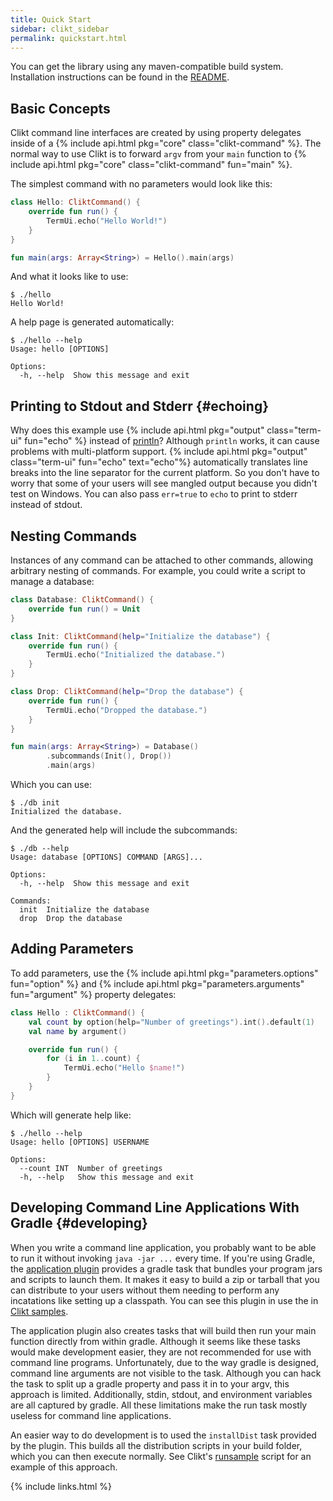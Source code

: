 ```yaml
---
title: Quick Start
sidebar: clikt_sidebar
permalink: quickstart.html
---
```


You can get the library using any maven-compatible build system.
Installation instructions can be found in the [README](https://github.com/ajalt/clikt).

## Basic Concepts

Clikt command line interfaces are created by using property delegates
inside of a {% include api.html pkg="core" class="clikt-command" %}. The normal way to use Clikt is to forward
`argv` from your `main` function to {% include api.html pkg="core" class="clikt-command" fun="main" %}.

The simplest command with no parameters would look like this:

```kotlin
class Hello: CliktCommand() {
    override fun run() {
        TermUi.echo("Hello World!")
    }
}

fun main(args: Array<String>) = Hello().main(args)
```

And what it looks like to use:

```
$ ./hello
Hello World!
```

A help page is generated automatically:

```
$ ./hello --help
Usage: hello [OPTIONS]

Options:
  -h, --help  Show this message and exit
```

## Printing to Stdout and Stderr {#echoing}

Why does this example use {% include api.html pkg="output"
class="term-ui" fun="echo" %} instead of
[println](https://kotlinlang.org/api/latest/jvm/stdlib/kotlin.io/println.html)?
Although `println` works, it can cause problems with multi-platform
support. {% include api.html pkg="output" class="term-ui" fun="echo"
text="echo"%} automatically translates line breaks into the line
separator for the current platform. So you don't have to worry that some
of your users will see mangled output because you didn't test on
Windows. You can also pass `err=true` to `echo` to print to stderr
instead of stdout.

## Nesting Commands

Instances of any command can be attached to other commands, allowing
arbitrary nesting of commands. For example, you could write a script to
manage a database:

```kotlin
class Database: CliktCommand() {
    override fun run() = Unit
}

class Init: CliktCommand(help="Initialize the database") {
    override fun run() {
        TermUi.echo("Initialized the database.")
    }
}

class Drop: CliktCommand(help="Drop the database") {
    override fun run() {
        TermUi.echo("Dropped the database.")
    }
}

fun main(args: Array<String>) = Database()
        .subcommands(Init(), Drop())
        .main(args)
```

Which you can use:

```
$ ./db init
Initialized the database.
```

And the generated help will include the subcommands:

```
$ ./db --help
Usage: database [OPTIONS] COMMAND [ARGS]...

Options:
  -h, --help  Show this message and exit

Commands:
  init  Initialize the database
  drop  Drop the database
```


## Adding Parameters

To add parameters, use the {% include api.html pkg="parameters.options" fun="option" %} and {% include api.html pkg="parameters.arguments" fun="argument" %} property delegates:

```kotlin
class Hello : CliktCommand() {
    val count by option(help="Number of greetings").int().default(1)
    val name by argument()

    override fun run() {
        for (i in 1..count) {
            TermUi.echo("Hello $name!")
        }
    }
}
```

Which will generate help like:

```
$ ./hello --help
Usage: hello [OPTIONS] USERNAME

Options:
  --count INT  Number of greetings
  -h, --help   Show this message and exit
```

## Developing Command Line Applications With Gradle {#developing}

When you write a command line application, you probably want to be able
to run it without invoking `java -jar ...` every time. If you're using
Gradle, the [application
plugin](https://docs.gradle.org/current/userguide/application_plugin.html)
provides a gradle task that bundles your program jars and scripts to
launch them. It makes it easy to build a zip or tarball that you can distribute to your users without them needing to perform any incatations like setting up a classpath. You can see this plugin in use the in [Clikt samples](https://github.com/ajalt/clikt/tree/master/samples).

The application plugin also creates tasks that will build then run your
main function directly from within gradle. Although it seems like these
tasks would make development easier, they are not recommended for use
with command line programs. Unfortunately, due to the way gradle is
designed, command line arguments are not visible to the task. Although
you can hack the task to split up a gradle property and pass it in to
your argv, this approach is limited. Additionally, stdin, stdout, and
environment variables are all captured by gradle. All these limitations
make the run task mostly useless for command line applications.

An easier way to do development is to used the `installDist` task
provided by the plugin. This builds all the distribution scripts in your
build folder, which you can then execute normally. See Clikt's
[runsample](https://github.com/ajalt/clikt/blob/master/runsample) script
for an example of this approach.

{% include links.html %}
